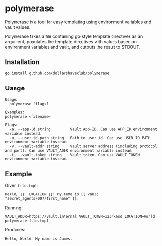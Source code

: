 # polymerase 

Polymerase is a tool for easy templating using environment variables and vault values. 

Polymerase takes a file containing go-style template directives as an argument, populates the template directives with values based on environment variables and vault, and outputs the result to STDOUT. 

## Installation 

```
go install github.com/dollarshaveclub/polymerase 
```

## Usage

```
Usage:
  polymerase [flags]

Examples:
polymerase <filename>

Flags:
  -a, --app-id string         Vault App-ID. Can use APP_ID environment variable instead.
  -u, --user-id-path string   Path to user id. Can use USER_ID_PATH environment variable instead.
  -v, --vault-addr string     Vault server address (including protocol and port). Can use VAULT_ADDR environment variable instead.
  -t, --vault-token string    Vault token. Can use VAULT_TOKEN environment variable instead.
```

## Example 


Given `file.tmpl`:

```
Hello, {{ .LOCATION }}! My name is {{ vault "secret_agents/007/first_name" }}.
```

Running:

```
VAULT_ADDR=https://vault.internal VAULT_TOKEN=1234kasd LOCATION=World polymerase file.tmpl
```

Produces:

```
Hello, World! My name is James.
```

